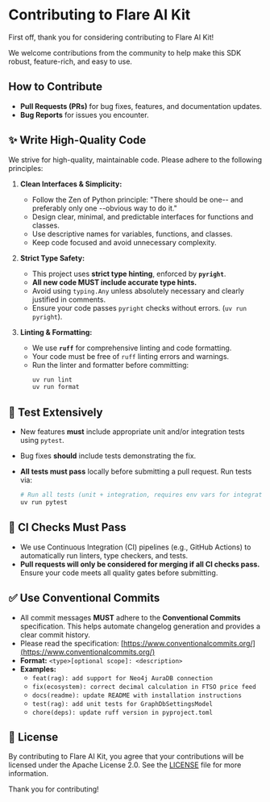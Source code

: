 # Contributing to Flare AI Kit

First off, thank you for considering contributing to Flare AI Kit!

We welcome contributions from the community to help make this SDK robust, feature-rich, and easy to use.

## How to Contribute

- **Pull Requests (PRs)** for bug fixes, features, and documentation updates.
- **Bug Reports** for issues you encounter.

## ✨ Write High-Quality Code

We strive for high-quality, maintainable code. Please adhere to the following principles:

1.  **Clean Interfaces & Simplicity:**

    - Follow the Zen of Python principle: "There should be one-- and preferably only one --obvious way to do it."
    - Design clear, minimal, and predictable interfaces for functions and classes.
    - Use descriptive names for variables, functions, and classes.
    - Keep code focused and avoid unnecessary complexity.

2.  **Strict Type Safety:**

    - This project uses **strict type hinting**, enforced by **`pyright`**.
    - **All new code MUST include accurate type hints.**
    - Avoid using `typing.Any` unless absolutely necessary and clearly justified in comments.
    - Ensure your code passes `pyright` checks without errors. (`uv run pyright`).

3.  **Linting & Formatting:**
    - We use **`ruff`** for comprehensive linting and code formatting.
    - Your code must be free of `ruff` linting errors and warnings.
    - Run the linter and formatter before committing:
      ```bash
      uv run lint
      uv run format
      ```

## 🧪 Test Extensively

- New features **must** include appropriate unit and/or integration tests using `pytest`.
- Bug fixes **should** include tests demonstrating the fix.
- **All tests must pass** locally before submitting a pull request. Run tests via:

  ```bash
  # Run all tests (unit + integration, requires env vars for integration)
  uv run pytest
  ```

## 🚨 CI Checks Must Pass

- We use Continuous Integration (CI) pipelines (e.g., GitHub Actions) to automatically run linters, type checkers, and tests.
- **Pull requests will only be considered for merging if all CI checks pass.** Ensure your code meets all quality gates before submitting.

## ✅ Use Conventional Commits

- All commit messages **MUST** adhere to the **Conventional Commits** specification. This helps automate changelog generation and provides a clear commit history.
- Please read the specification: [https://www.conventionalcommits.org/](https://www.conventionalcommits.org/)
- **Format:** `<type>[optional scope]: <description>`
- **Examples:**
  - `feat(rag): add support for Neo4j AuraDB connection`
  - `fix(ecosystem): correct decimal calculation in FTSO price feed`
  - `docs(readme): update README with installation instructions`
  - `test(rag): add unit tests for GraphDbSettingsModel`
  - `chore(deps): update ruff version in pyproject.toml`

## 📜 License

By contributing to Flare AI Kit, you agree that your contributions will be licensed under the Apache License 2.0. See the [LICENSE](LICENSE) file for more information.

Thank you for contributing!
